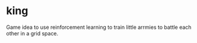 # king
Game idea to use reinforcement learning to train little arrmies to battle each other in a grid space.
